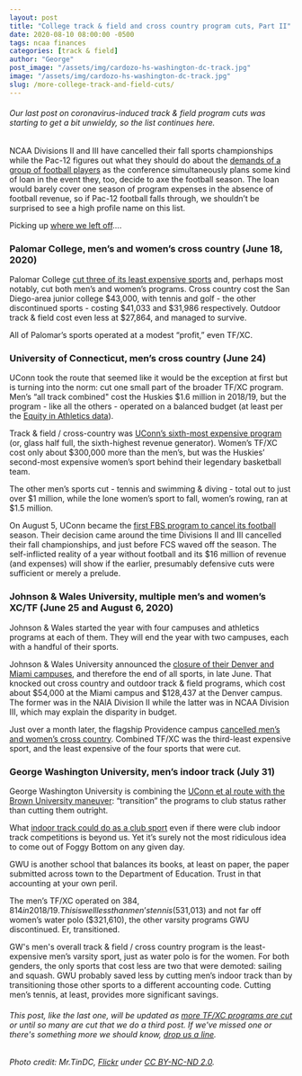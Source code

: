 ```yaml
---
layout: post
title: "College track & field and cross country program cuts, Part II"
date: 2020-08-10 08:00:00 -0500
tags: ncaa finances
categories: [track & field]
author: "George"
post_image: "/assets/img/cardozo-hs-washington-dc-track.jpg"
image: "/assets/img/cardozo-hs-washington-dc-track.jpg"
slug: /more-college-track-and-field-cuts/
---
```

<h6>Our last post on coronavirus-induced track & field program cuts was starting to get a bit unwieldy, so the list continues here.</h6>

NCAA Divisions II and III have cancelled their fall sports championships while the Pac-12 figures out what they should do about the [demands of a group of football players](https://nalathletics.com/blog/2020/08/04/pac-12-track-and-field-football-player-demands) as the conference simultaneously plans some kind of loan in the event they, too, decide to axe the football season. The loan would barely cover one season of program expenses in the absence of football revenue, so if Pac-12 football falls through, we shouldn’t be surprised to see a high profile name on this list.

Picking up [where we left off](https://nalathletics.com/blog/2020/06/01/collegiate-track-and-field-cuts)….

### Palomar College, men’s and women’s cross country (June 18, 2020)

Palomar College [cut three of its least expensive sports](https://www.sandiegouniontribune.com/sports/college/story/2020-06-18/palomar-community-college-jc-cuts-sports-golf-tennis-cross-country-bond-measure-mark-wiebe) and, perhaps most notably, cut both men’s and women’s programs. Cross country cost the San Diego-area junior college $43,000, with tennis and golf - the other discontinued sports - costing $41,033 and $31,986 respectively. Outdoor track & field cost even less at $27,864, and managed to survive.

All of Palomar’s sports operated at a modest “profit,” even TF/XC.

### University of Connecticut, men’s cross country (June 24)

UConn took the route that seemed like it would be the exception at first but is turning into the norm: cut one small part of the broader TF/XC program. Men’s “all track combined" cost the Huskies $1.6 million in 2018/19, but the program - like all the others - operated on a balanced budget (at least per the [Equity in Athletics data](https://ope.ed.gov/athletics/#/)).

Track & field / cross-country was [UConn’s sixth-most expensive program](https://www.courant.com/sports/college/hc-sp-uconn-athletics-budget-cuts-20200625-20200624-34hbdod3a5ck7fekotouzwqmta-story.html) (or, glass half full, the sixth-highest revenue generator). Women’s TF/XC cost only about $300,000 more than the men’s, but was the Huskies’ second-most expensive women’s sport behind their legendary basketball team.

The other men’s sports cut - tennis and swimming & diving - total out to just over $1 million, while the lone women’s sport to fall, women’s rowing, ran at $1.5 million.

On August 5, UConn became the [first FBS program to cancel its football](https://www.foxsports.com/stories/college-football/uconn-cancels-2020-football-season) season. Their decision came around the time Divisions II and III cancelled their fall championships, and just before FCS waved off the season. The self-inflicted reality of a year without football and its $16 million of revenue (and expenses) will show if the earlier, presumably defensive cuts were sufficient or merely a prelude.

### Johnson & Wales University, multiple men’s and women’s XC/TF (June 25 and August 6, 2020)

Johnson & Wales started the year with four campuses and athletics programs at each of them. They will end the year with two campuses, each with a handful of their sports.

Johnson & Wales University announced the [closure of their Denver and Miami campuses](https://www.jwu.edu/sustainablefuture), and therefore the end of all sports, in late June. That knocked out cross country and outdoor track & field programs, which cost about $54,000 at the Miami campus and $128,437 at the Denver campus. The former was in the NAIA Division II while the latter was in NCAA Division III, which may explain the disparity in budget.

Just over a month later, the flagship Providence campus [cancelled men’s and women’s cross country](https://www.abc6.com/johnson-wales-discontinues-eight-athletic-programs/). Combined TF/XC was the third-least expensive sport, and the least expensive of the four sports that were cut.

### George Washington University, men’s indoor track (July 31)

George Washington University is combining the [UConn et al route with the Brown University maneuver](https://nalathletics.com/blog/2020/06/01/collegiate-track-and-field-cuts): “transition” the programs to club status rather than cutting them outright.

What [indoor track could do as a club sport](https://www.washingtonian.com/2020/07/31/george-washington-university-cuts-7-athletic-programs-citing-pandemic/) even if there were club indoor track competitions is beyond us. Yet it’s surely not the most ridiculous idea to come out of Foggy Bottom on any given day.

GWU is another school that balances its books, at least on paper, the paper submitted across town to the Department of Education. Trust in that accounting at your own peril.

The men’s TF/XC operated on $384,814 in 2018/19. This is well less than men’s tennis ($531,013) and not far off women’s water polo ($321,610), the other varsity programs GWU discontinued. Er, transitioned. 

GW's men's overall track & field / cross country program is the least-expensive men’s varsity sport, just as water polo is for the women. For both genders, the only sports that cost less are two that were demoted: sailing and squash. GWU probably saved less by cutting men’s indoor track than by transitioning those other sports to a different accounting code. Cutting men’s tennis, at least, provides more significant savings.

<h6>This post, like the last one, will be updated as <a href="https://nalathletics.com/blog/2020/06/01/collegiate-track-and-field-cuts">more TF/XC programs are cut</a> or until so many are cut that we do a third post. If we've missed one or there's something more we should know, <a href="mailto:george@nalathletics.com">drop us a line</a>.</h6>

<em>Photo credit: Mr.TinDC, [Flickr](https://flic.kr/p/bUu1Jm) under [CC BY-NC-ND 2.0](https://creativecommons.org/licenses/by-nc-nd/2.0/).</em>
